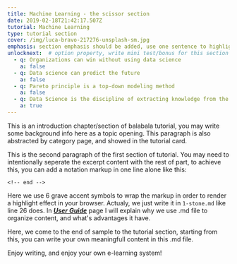 ```yaml
---
title: Machine Learning - the scissor section
date: 2019-02-18T21:42:17.507Z
tutorial: Machine Learning
type: tutorial section
cover: /img/luca-bravo-217276-unsplash-sm.jpg
emphasis: section emphasis should be added, use one sentence to highlight the point!
unlocknext:  # option property, write mini test/bonus for this section
  - q: Organizations can win without using data science
    a: false
  - q: Data science can predict the future
    a: false
  - q: Pareto principle is a top-down modeling method
    a: false
  - q: Data Science is the discipline of extracting knowledge from the data landscape
    a: true
---
```


This is an introduction chapter/section of balabala tutorial, you may write some background info here as a topic opening. This paragraph is also abstracted by category page, and showed in the tutorial card. 

<!-- end -->

This is the second paragraph of the first section of tutorial. You may need to intentionally seperate the excerpt content with the rest of part, to achieve this, you can add a notation markup in one line alone like this:

```
<!-- end -->
```

Here we use 6 grave accent symbols to wrap the markup in order to render a highlight effect in your browser. Actualy, we just write it in `1-stone.md` like line 26 does. In ***[User Guide](/userguide/)*** page I will explain why we use .md file to organize content, and what's advantages it have.

Here, we come to the end of sample to the tutorial section, starting from this, you can write your own meaningfull content in this .md file.

Enjoy writing, and enjoy your own e-learning system!

